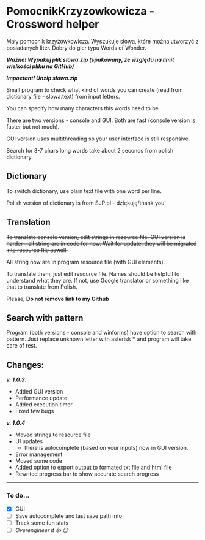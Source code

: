 # **PomocnikKrzyzowkowicza - Crossword helper**

Mały pomocnik krzyżówkowicza. Wyszukuje słowa, które można utworzyć z posiadanych liter. Dobry do gier typu Words of Wonder.

_**Ważne! Wypakuj plik slowa.zip (spakowany, ze względu na limit wielkości pliku na GitHub)**_

_**Impoetant! Unzip slowa.zip**_


Small program to check what kind of words you can create (read from dictionary file - slowa.text) from input letters.

You can specify how many characters this words need to be.


There are two versions - console and GUI. Both are fast (console version is faster but not much).

GUI version uses multithreading so your user interface is still responsive.


Search for 3-7 chars long words take about 2 seconds from polish dictionary.




## Dictionary

To switch dictionary, use plain text file with one word per line.

Polish version of dictionary is from SJP.pl - dziękuję/thank you!




## Translation

~~To translate console version, edit strings in resource file. GUI version is harder - all string are in code for now. Wait for update, they will be migrated into resource file aswell.~~


All string now are in program resource file (with GUI elements).

To translate them, just edit resource file. Names should be helpfull to understand what they are. If not, use Google translator or something like that to translate from Polish.

Please, **Do not remove link to my Github**




## Search with pattern

Program (both versions - console and winforms) have option to search with pattern. Just replace unknown letter with asterisk __*__ and program will take care of rest.




## Changes:


**_v. 1.0.3_**:
- Added GUI version
- Performance update
- Added execution timer
- Fixed few bugs


**_v. 1.0.4_**
- Moved strings to resource file
- UI updates
  - there is autocomplete (based on your inputs) now in GUI version. 
- Error management
- Moved some code
- Added option to export output to formated txt file and html file
- Rewrited progress bar to show accurate search progress


----------------------------

### To do...

- [X] GUI
- [ ] Save autocomplete and last save path info
- [ ] Track some fun stats
- [ ] _Overengineer it :+1: :smirk:_
